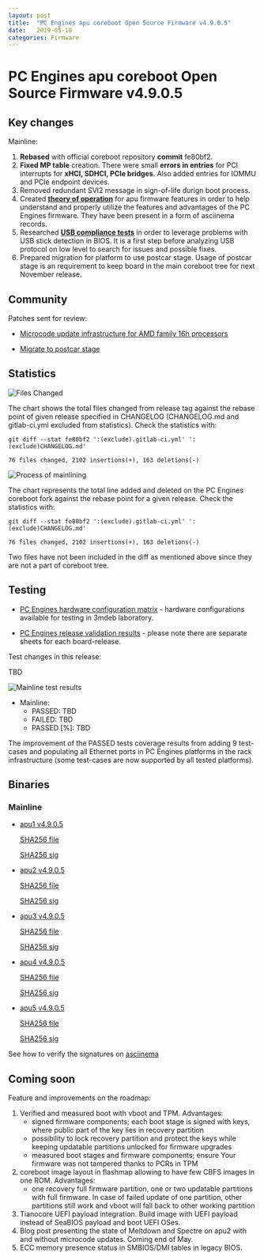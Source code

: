 ```yaml
---
layout: post
title:  "PC Engines apu coreboot Open Source Firmware v4.9.0.5"
date:   2019-05-10
categories: Firmware
---
```

# PC Engines apu coreboot Open Source Firmware v4.9.0.5

## Key changes

Mainline:

1. **Rebased** with official coreboot repository **commit** fe80bf2.
2. **Fixed MP table** creation. There were small **errors in entries** for PCI
   interrupts for **xHCI, SDHCI, PCIe bridges**. Also added entries for IOMMU
   and PCIe endpoint devices.
3. Removed redundant SVI2 message in sign-of-life durign boot process.
4. Created **[theory of operation](https://github.com/pcengines/apu2-documentation/blob/master/docs/theory-of-operation.md)**
   for apu firmware features in order to help understand and properly utilize
   the features and advantages of the PC Engines firmware. They have been
   present in a form of asciinema records.
5. Researched **[USB compliance tests](https://github.com/pcengines/apu2-documentation/blob/master/docs/research/USB_compliance_test.md)**
   in order to leverage problems with USB stick detection in BIOS. It is a
   first step before analyzing USB protocol on low level to search for issues
   and possible fixes.
6. Prepared migration for platform to use postcar stage. Usage of postcar stage
   is an requirement to keep board in the main coreboot tree for next November
   release.

## Community

Patches sent for review:

* [Microcode update infrastructure for AMD family 16h processors](https://review.coreboot.org/c/coreboot/+/29272)

* [Migrate to postcar stage](https://review.coreboot.org/c/coreboot/+/32363)

## Statistics

![Files Changed](TBD)

The chart shows the total files changed from release tag against the rebase
point of given release specified in CHANGELOG (CHANGELOG.md and gitlab-ci.yml
excluded from statistics). Check the statistics with:

```
git diff --stat fe80bf2 ':(exclude).gitlab-ci.yml' ':(exclude)CHANGELOG.md'
```

`76 files changed, 2102 insertions(+), 163 deletions(-)`

![Process of mainlining](TBD)

The chart represents the total line added and deleted on the PC Engines
coreboot fork against the rebase point for a given release. Check the
statistics with:

```
git diff --stat fe80bf2 ':(exclude).gitlab-ci.yml' ':(exclude)CHANGELOG.md'
```

`76 files changed, 2102 insertions(+), 163 deletions(-)`

Two files have not been included in the diff as mentioned above since they are
not a part of coreboot tree.

## Testing

* [PC Engines hardware configuration matrix](https://cloud.3mdeb.com/index.php/s/wRi33Zo5sdgbpWn/preview) - hardware configurations available for testing in 3mdeb laboratory.

* [PC Engines release validation results](TBD) - please note there are separate sheets for each board-release.

Test changes in this release:

TBD

![Mainline test results](TBD)

* Mainline:
  * PASSED: TBD
  * FAILED: TBD
  * PASSED [%]: TBD

The improvement of the PASSED tests coverage results from adding 9 test-cases
and populating all Ethernet ports in PC Engines platforms in the rack
infrastructure (some test-cases are now supported by all tested platforms).

## Binaries

### Mainline

* [apu1 v4.9.0.5](https://3mdeb.com/open-source-firmware/pcengines/apu1/apu1_v4.9.0.5.rom)

  [SHA256 file](https://3mdeb.com/open-source-firmware/pcengines/apu1/apu1_v4.9.0.5.SHA256)

  [SHA256 sig](https://3mdeb.com/open-source-firmware/pcengines/apu1/apu1_v4.9.0.5.SHA256.sig)

* [apu2 v4.9.0.5](https://3mdeb.com/open-source-firmware/pcengines/apu2/apu2_v4.9.0.5.rom)

  [SHA256 file](https://3mdeb.com/open-source-firmware/pcengines/apu2/apu2_v4.9.0.5.SHA256)

  [SHA256 sig](https://3mdeb.com/open-source-firmware/pcengines/apu2/apu2_v4.9.0.5.SHA256.sig)

* [apu3 v4.9.0.5](https://3mdeb.com/open-source-firmware/pcengines/apu3/apu3_v4.9.0.5.rom)

  [SHA256 file](https://3mdeb.com/open-source-firmware/pcengines/apu3/apu3_v4.9.0.5.SHA256)

  [SHA256 sig](https://3mdeb.com/open-source-firmware/pcengines/apu3/apu3_v4.9.0.5.SHA256.sig)

* [apu4 v4.9.0.5](https://3mdeb.com/open-source-firmware/pcengines/apu4/apu4_v4.9.0.5.rom)

  [SHA256 file](https://3mdeb.com/open-source-firmware/pcengines/apu4/apu4_v4.9.0.5.SHA256)

  [SHA256 sig](https://3mdeb.com/open-source-firmware/pcengines/apu4/apu4_v4.9.0.5.SHA256.sig)

* [apu5 v4.9.0.5](https://3mdeb.com/open-source-firmware/pcengines/apu5/apu5_v4.9.0.5.rom)

  [SHA256 file](https://3mdeb.com/open-source-firmware/pcengines/apu5/apu5_v4.9.0.5.SHA256)

  [SHA256 sig](https://3mdeb.com/open-source-firmware/pcengines/apu5/apu5_v4.9.0.5.SHA256.sig)

See how to verify the signatures on [asciinema](https://asciinema.org/a/227035)

[1]: https://en.wikipedia.org/wiki/ROCA_vulnerability
[2]: https://github.com/pcengines/apu2-documentation/blob/master/docs/research/ROCA.md
[3]: https://github.com/pcengines/apu2-documentation/blob/master/docs/os-status.md

## Coming soon

Feature and improvements on the roadmap:

1. Verified and measured boot with vboot and TPM. Advantages:
   - signed firmware components; each boot stage is signed with keys, where
     public part of the key lies in recovery partition
   - possibility to lock recovery partition and protect the keys while keeping
     updatable partitions unlocked for firmware upgrades
   - measured boot stages and firmware components; ensure Your firmware was not
     tampered thanks to PCRs in TPM
2. coreboot image layout in flashmap allowing to have few CBFS images in one
   ROM. Advantages:
   - one recovery full firmware partition, one or two updatable
     partitions with full firmware. In case of failed update of one partition,
     other partitions still work and vboot will fall back to other working
     partition
3. Tianocore UEFI payload integration. Build image with UEFI payload instead of
   SeaBIOS payload and boot UEFI OSes.
4. Blog post presenting the state of Meltdown and Spectre on apu2 with and
   without microcode updates. Coming end of May.
5. ECC memory presence status in SMBIOS/DMI tables in legacy BIOS.